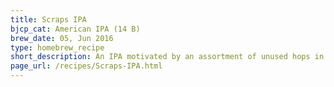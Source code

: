```yaml
---
title: Scraps IPA
bjcp_cat: American IPA (14 B)
brew_date: 05, Jun 2016
type: homebrew_recipe
short_description: An IPA motivated by an assortment of unused hops in my freezer
page_url: /recipes/Scraps-IPA.html
---
```

